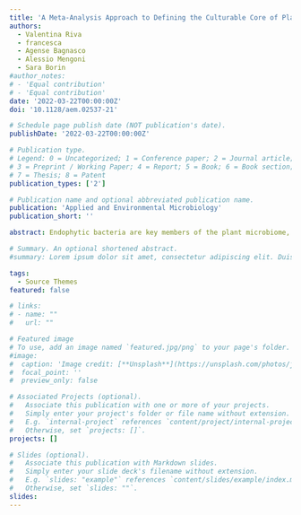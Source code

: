 ```yaml
---
title: 'A Meta-Analysis Approach to Defining the Culturable Core of Plant Endophytic Bacterial Communities'
authors:
  - Valentina Riva
  - francesca
  - Agense Bagnasco
  - Alessio Mengoni
  - Sara Borin
#author_notes:
# - 'Equal contribution'
# - 'Equal contribution'
date: '2022-03-22T00:00:00Z'
doi: '10.1128/aem.02537-21'

# Schedule page publish date (NOT publication's date).
publishDate: '2022-03-22T00:00:00Z'

# Publication type.
# Legend: 0 = Uncategorized; 1 = Conference paper; 2 = Journal article;
# 3 = Preprint / Working Paper; 4 = Report; 5 = Book; 6 = Book section;
# 7 = Thesis; 8 = Patent
publication_types: ['2']

# Publication name and optional abbreviated publication name.
publication: 'Applied and Environmental Microbiology'
publication_short: ''

abstract: Endophytic bacteria are key members of the plant microbiome, which phylogenetic diversity has been widely described through next-generation sequencing technologies in the last decades. On the other side, a synopsis of culturable plant endophytic bacteria is still lacking in the literature. However, culturability is necessary for biotechnology innovations related to sustainable agriculture, such as biofertilizer and biostimulant agents’ development. In this review, 148 scientific papers were analyzed to establish a large data set of cultured endophytic bacteria, reported at the genus level, inhabiting different compartments of wild and farmed plants, sampled around the world from different soil types and isolated using various growth media. To the best of our knowledge, this work provides the first overview of the current repertoire of cultured plant endophytic bacteria. Results indicate the presence of a recurrent set of culturable bacterial genera regardless of factors known to influence the plant bacterial community composition and the growth media used for the bacterial isolation. Moreover, a wide variety of bacterial genera that are currently rarely isolated from the plant endosphere was identified, demonstrating that culturomics can catch previously uncultured bacteria from the plant microbiome, widening the panorama of strains exploitable to support plant holobiont health and production.

# Summary. An optional shortened abstract.
#summary: Lorem ipsum dolor sit amet, consectetur adipiscing elit. Duis posuere tellus ac convallis placerat. Proin tincidunt magna sed ex sollicitudin condimentum.

tags:
  - Source Themes
featured: false

# links:
# - name: ""
#   url: ""

# Featured image
# To use, add an image named `featured.jpg/png` to your page's folder.
#image:
#  caption: 'Image credit: [**Unsplash**](https://unsplash.com/photos/jdD8gXaTZsc)'
#  focal_point: ''
#  preview_only: false

# Associated Projects (optional).
#   Associate this publication with one or more of your projects.
#   Simply enter your project's folder or file name without extension.
#   E.g. `internal-project` references `content/project/internal-project/index.md`.
#   Otherwise, set `projects: []`.
projects: []

# Slides (optional).
#   Associate this publication with Markdown slides.
#   Simply enter your slide deck's filename without extension.
#   E.g. `slides: "example"` references `content/slides/example/index.md`.
#   Otherwise, set `slides: ""`.
slides:
---
```

